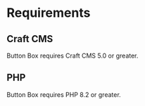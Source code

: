 # Requirements

## Craft CMS
Button Box requires Craft CMS 5.0 or greater.

## PHP
Button Box requires PHP 8.2 or greater.
